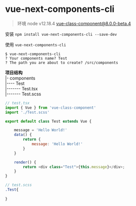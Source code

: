 # vue-next-components-cli
> 环境 node v12.18.4   vue-class-component@8.0.0-beta.4  

安装 `npm install vue-next-components-cli --save-dev`

使用 `vue-next-components-cli`

```shell
$ vue-next-components-cli
? Your components name? Test
? The path you are about to create? /src/components
```

**项目结构**  
|- components  
|---- Test  
|------- Test.tsx  
|------- Test.scss   

```javascript
// test.tsx
import { Vue } from 'vue-class-component'
import './Test.scss'

export default class Test extends Vue {

    message = 'Hello World!'
    data() {
        return {
            message: 'Hello World!'
        }  
    }

    render() {
        return <div class="Test">{this.message}</div>;
    }
}
```

```scss
// test.scss
.Test{
    
}
```